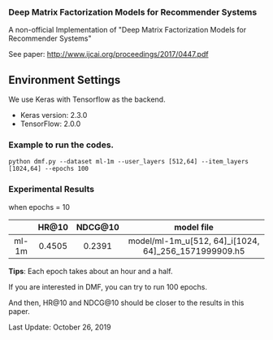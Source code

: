 ### Deep Matrix Factorization Models for Recommender Systems

A non-official Implementation of "Deep Matrix Factorization Models for Recommender Systems"

See paper: http://www.ijcai.org/proceedings/2017/0447.pdf

## Environment Settings

We use Keras with Tensorflow as the backend.

- Keras version: 2.3.0
- TensorFlow: 2.0.0 

### Example to run the codes.

```
python dmf.py --dataset ml-1m --user_layers [512,64] --item_layers [1024,64] --epochs 100
```

### Experimental Results
when epochs = 10

|        | HR@10  | NDCG@10 | model file                                            |
|:------:|:------:|:-------:|:-----------------------------------------------------:|
| ml-1m  | 0.4505 | 0.2391  | model/ml-1m_u[512, 64]_i[1024, 64]_256_1571999909.h5  |   

**Tips**: Each epoch takes about an hour and a half.

If you are interested in DMF, you can try to run 100 epochs. 

And then, HR@10 and NDCG@10 should be closer to the results in this paper.

Last Update: October 26, 2019 